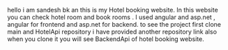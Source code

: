 hello i am sandesh bk an this is my Hotel booking website. In this website you can check hotel room and book rooms . I used angular and asp.net , angular for frontend and asp.net for backend.
to see the project first clone main and HotelApi repository i have provided another repository link also when you clone it you will see BackendApi of hotel booking website. 
